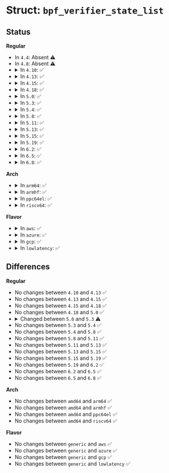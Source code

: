 # Struct: <code>bpf_verifier_state_list</code>

## Status
<b>Regular</b>
<ul>
<li>
In <code>4.4</code>: Absent ⚠️
</li>
<li>
In <code>4.8</code>: Absent ⚠️
</li>
<li>
<details>
<summary>In <code>4.10</code>: ✅</summary>

```c
struct bpf_verifier_state_list {
    struct bpf_verifier_state state;
    struct bpf_verifier_state_list *next;
};
```
</details>
</li>
<li>
<details>
<summary>In <code>4.13</code>: ✅</summary>

```c
struct bpf_verifier_state_list {
    struct bpf_verifier_state state;
    struct bpf_verifier_state_list *next;
};
```
</details>
</li>
<li>
<details>
<summary>In <code>4.15</code>: ✅</summary>

```c
struct bpf_verifier_state_list {
    struct bpf_verifier_state state;
    struct bpf_verifier_state_list *next;
};
```
</details>
</li>
<li>
<details>
<summary>In <code>4.18</code>: ✅</summary>

```c
struct bpf_verifier_state_list {
    struct bpf_verifier_state state;
    struct bpf_verifier_state_list *next;
};
```
</details>
</li>
<li>
<details>
<summary>In <code>5.0</code>: ✅</summary>

```c
struct bpf_verifier_state_list {
    struct bpf_verifier_state state;
    struct bpf_verifier_state_list *next;
};
```
</details>
</li>
<li>
<details>
<summary>In <code>5.3</code>: ✅</summary>

```c
struct bpf_verifier_state_list {
    struct bpf_verifier_state state;
    struct bpf_verifier_state_list *next;
    int miss_cnt;
    int hit_cnt;
};
```
</details>
</li>
<li>
<details>
<summary>In <code>5.4</code>: ✅</summary>

```c
struct bpf_verifier_state_list {
    struct bpf_verifier_state state;
    struct bpf_verifier_state_list *next;
    int miss_cnt;
    int hit_cnt;
};
```
</details>
</li>
<li>
<details>
<summary>In <code>5.8</code>: ✅</summary>

```c
struct bpf_verifier_state_list {
    struct bpf_verifier_state state;
    struct bpf_verifier_state_list *next;
    int miss_cnt;
    int hit_cnt;
};
```
</details>
</li>
<li>
<details>
<summary>In <code>5.11</code>: ✅</summary>

```c
struct bpf_verifier_state_list {
    struct bpf_verifier_state state;
    struct bpf_verifier_state_list *next;
    int miss_cnt;
    int hit_cnt;
};
```
</details>
</li>
<li>
<details>
<summary>In <code>5.13</code>: ✅</summary>

```c
struct bpf_verifier_state_list {
    struct bpf_verifier_state state;
    struct bpf_verifier_state_list *next;
    int miss_cnt;
    int hit_cnt;
};
```
</details>
</li>
<li>
<details>
<summary>In <code>5.15</code>: ✅</summary>

```c
struct bpf_verifier_state_list {
    struct bpf_verifier_state state;
    struct bpf_verifier_state_list *next;
    int miss_cnt;
    int hit_cnt;
};
```
</details>
</li>
<li>
<details>
<summary>In <code>5.19</code>: ✅</summary>

```c
struct bpf_verifier_state_list {
    struct bpf_verifier_state state;
    struct bpf_verifier_state_list *next;
    int miss_cnt;
    int hit_cnt;
};
```
</details>
</li>
<li>
<details>
<summary>In <code>6.2</code>: ✅</summary>

```c
struct bpf_verifier_state_list {
    struct bpf_verifier_state state;
    struct bpf_verifier_state_list *next;
    int miss_cnt;
    int hit_cnt;
};
```
</details>
</li>
<li>
<details>
<summary>In <code>6.5</code>: ✅</summary>

```c
struct bpf_verifier_state_list {
    struct bpf_verifier_state state;
    struct bpf_verifier_state_list *next;
    int miss_cnt;
    int hit_cnt;
};
```
</details>
</li>
<li>
<details>
<summary>In <code>6.8</code>: ✅</summary>

```c
struct bpf_verifier_state_list {
    struct bpf_verifier_state state;
    struct bpf_verifier_state_list *next;
    int miss_cnt;
    int hit_cnt;
};
```
</details>
</li>
</ul>
<b>Arch</b>
<ul>
<li>
<details>
<summary>In <code>arm64</code>: ✅</summary>

```c
struct bpf_verifier_state_list {
    struct bpf_verifier_state state;
    struct bpf_verifier_state_list *next;
    int miss_cnt;
    int hit_cnt;
};
```
</details>
</li>
<li>
<details>
<summary>In <code>armhf</code>: ✅</summary>

```c
struct bpf_verifier_state_list {
    struct bpf_verifier_state state;
    struct bpf_verifier_state_list *next;
    int miss_cnt;
    int hit_cnt;
};
```
</details>
</li>
<li>
<details>
<summary>In <code>ppc64el</code>: ✅</summary>

```c
struct bpf_verifier_state_list {
    struct bpf_verifier_state state;
    struct bpf_verifier_state_list *next;
    int miss_cnt;
    int hit_cnt;
};
```
</details>
</li>
<li>
<details>
<summary>In <code>riscv64</code>: ✅</summary>

```c
struct bpf_verifier_state_list {
    struct bpf_verifier_state state;
    struct bpf_verifier_state_list *next;
    int miss_cnt;
    int hit_cnt;
};
```
</details>
</li>
</ul>
<b>Flavor</b>
<ul>
<li>
<details>
<summary>In <code>aws</code>: ✅</summary>

```c
struct bpf_verifier_state_list {
    struct bpf_verifier_state state;
    struct bpf_verifier_state_list *next;
    int miss_cnt;
    int hit_cnt;
};
```
</details>
</li>
<li>
<details>
<summary>In <code>azure</code>: ✅</summary>

```c
struct bpf_verifier_state_list {
    struct bpf_verifier_state state;
    struct bpf_verifier_state_list *next;
    int miss_cnt;
    int hit_cnt;
};
```
</details>
</li>
<li>
<details>
<summary>In <code>gcp</code>: ✅</summary>

```c
struct bpf_verifier_state_list {
    struct bpf_verifier_state state;
    struct bpf_verifier_state_list *next;
    int miss_cnt;
    int hit_cnt;
};
```
</details>
</li>
<li>
<details>
<summary>In <code>lowlatency</code>: ✅</summary>

```c
struct bpf_verifier_state_list {
    struct bpf_verifier_state state;
    struct bpf_verifier_state_list *next;
    int miss_cnt;
    int hit_cnt;
};
```
</details>
</li>
</ul>

## Differences
<b>Regular</b>
<ul>
<li>
No changes between <code>4.10</code> and <code>4.13</code> ✅
</li>
<li>
No changes between <code>4.13</code> and <code>4.15</code> ✅
</li>
<li>
No changes between <code>4.15</code> and <code>4.18</code> ✅
</li>
<li>
No changes between <code>4.18</code> and <code>5.0</code> ✅
</li>
<li>
<details>
<summary>Changed between <code>5.0</code> and <code>5.3</code> ⚠️</summary>
<ul>
<li>
<b>Field added. </b>
<code>int miss_cnt</code>
</li>
<li>
<b>Field added. </b>
<code>int hit_cnt</code>
</li>
</ul>
</details>
</li>
<li>
No changes between <code>5.3</code> and <code>5.4</code> ✅
</li>
<li>
No changes between <code>5.4</code> and <code>5.8</code> ✅
</li>
<li>
No changes between <code>5.8</code> and <code>5.11</code> ✅
</li>
<li>
No changes between <code>5.11</code> and <code>5.13</code> ✅
</li>
<li>
No changes between <code>5.13</code> and <code>5.15</code> ✅
</li>
<li>
No changes between <code>5.15</code> and <code>5.19</code> ✅
</li>
<li>
No changes between <code>5.19</code> and <code>6.2</code> ✅
</li>
<li>
No changes between <code>6.2</code> and <code>6.5</code> ✅
</li>
<li>
No changes between <code>6.5</code> and <code>6.8</code> ✅
</li>
</ul>
<b>Arch</b>
<ul>
<li>
No changes between <code>amd64</code> and <code>arm64</code> ✅
</li>
<li>
No changes between <code>amd64</code> and <code>armhf</code> ✅
</li>
<li>
No changes between <code>amd64</code> and <code>ppc64el</code> ✅
</li>
<li>
No changes between <code>amd64</code> and <code>riscv64</code> ✅
</li>
</ul>
<b>Flavor</b>
<ul>
<li>
No changes between <code>generic</code> and <code>aws</code> ✅
</li>
<li>
No changes between <code>generic</code> and <code>azure</code> ✅
</li>
<li>
No changes between <code>generic</code> and <code>gcp</code> ✅
</li>
<li>
No changes between <code>generic</code> and <code>lowlatency</code> ✅
</li>
</ul>

